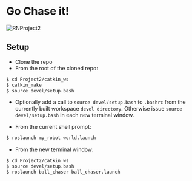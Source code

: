 # Go Chase it!

![RNProject2](https://user-images.githubusercontent.com/987574/77837063-6c1a3780-7119-11ea-8948-8e4f051c8eb2.gif)

## Setup

* Clone the repo
* From the root of the cloned repo:

```sh
$ cd Project2/catkin_ws
$ catkin_make
$ source devel/setup.bash
```

* Optionally add a call to `source devel/setup.bash` to `.bashrc` from the currently built workspace `devel directory`. Otherwise issue `source devel/setup.bash` in each new terminal window.

* From the current shell prompt:
```sh
$ roslaunch my_robot world.launch
```

* From the new terminal window:

```sh
$ cd Project2/catkin_ws
$ source devel/setup.bash
$ roslaunch ball_chaser ball_chaser.launch
```



